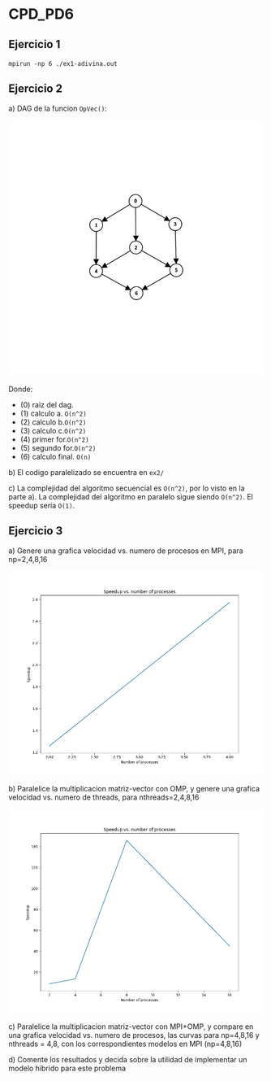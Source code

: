 # CPD_PD6

## Ejercicio 1

```
mpirun -np 6 ./ex1-adivina.out
```

## Ejercicio 2

a) DAG de la funcion `OpVec()`:

![DAG](docs/dag.png)

Donde:

- (0) raiz del dag.
- (1) calculo a. `O(n^2)`
- (2) calculo b.`O(n^2)`
- (3) calculo c.`O(n^2)`
- (4) primer for.`O(n^2)`
- (5) segundo for.`O(n^2)`
- (6) calculo final. `O(n)`

b) El codigo paralelizado se encuentra en `ex2/`

c) La complejidad del algoritmo secuencial es `O(n^2)`, por lo visto en la parte a). La complejidad del algoritmo en paralelo sigue siendo `O(n^2)`. El speedup seria `O(1)`.

## Ejercicio 3

a) Genere una grafica velocidad vs. numero de procesos en MPI, para np=2,4,8,16

![](ex3/mpi.png)

b) Paralelice la multiplicacion matriz-vector con OMP, y genere una grafica velocidad vs. numero de threads, para nthreads=2,4,8,16

![](ex3/omp.png)

c) Paralelice la multiplicacion matriz-vector con MPI+OMP, y compare en una grafica velocidad vs. numero de procesos, las curvas para np=4,8,16 y nthreads = 4,8, con los correspondientes modelos en MPI (np=4,8,16)

d) Comente los resultados y decida sobre la utilidad de implementar un modelo hibrido para este problema
